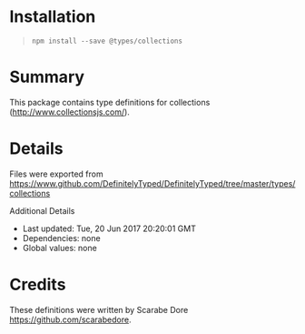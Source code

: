 # Installation
> `npm install --save @types/collections`

# Summary
This package contains type definitions for collections (http://www.collectionsjs.com/).

# Details
Files were exported from https://www.github.com/DefinitelyTyped/DefinitelyTyped/tree/master/types/collections

Additional Details
 * Last updated: Tue, 20 Jun 2017 20:20:01 GMT
 * Dependencies: none
 * Global values: none

# Credits
These definitions were written by Scarabe Dore <https://github.com/scarabedore>.
